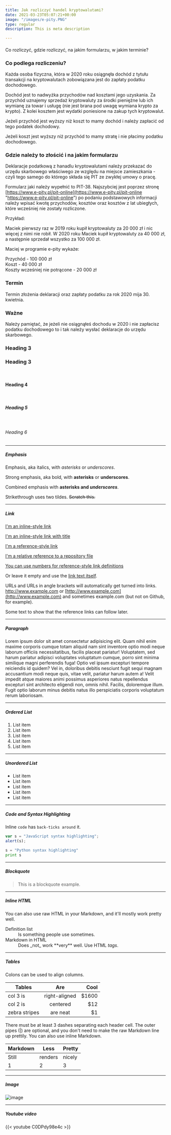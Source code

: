```yaml
---
title: Jak rozliczyć handel kryptowalutami?
date: 2021-03-23T05:07:21+00:00
image: "/images/e-pity.PNG"
type: regular
description: This is meta description

---
```

#### 

Co rozliczyć, gdzie rozliczyć, na jakim formularzu, w jakim terminie?

### Co podlega rozliczeniu?

Każda osoba fizyczna, która w 2020 roku osiągnęła dochód z tytułu transakcji na kryptowalutach zobowiązana jest do zapłaty podatku dochodowego. 

Dochód jest to nadwyżka przychodów nad kosztami jego uzyskania. Za przychód uznajemy sprzedaż kryptowaluty za środki pieniężne lub ich wymianę za towar i usługę (nie jest brana pod uwagę wymiana krypto za krypto). Z kolei kosztem jest wydatki poniesione na zakup tych kryptowalut.

Jeżeli przychód jest wyższy niż koszt to mamy dochód i należy zapłacić od tego podatek dochodowy.

Jeżeli koszt jest wyższy niż przychód to mamy stratę i nie płacimy podatku dochodowego.

### Gdzie należy to złościć i na jakim formularzu

Deklaracje podatkową z hanadlu kryptowalutami należy przekazać do urzędu skarbowego właściwego ze względu na miejsce zamieszkania - czyli tego samego do którego składa się PIT ze zwykłej umowy o pracę.

Formularz jaki należy wypełnić to PIT-38. Najszybciej jest poprzez stronę [https://www.e-pity.pl/pit-online](https://www.e-pity.pl/pit-online "https://www.e-pity.pl/pit-online") po podaniu podstawowych informacji należy wpisać kwotę przychodów,  kosztów oraz kosztów z lat ubiegłych, które wcześniej nie zostały rozliczone.

Przykład:

Maciek pierwszy raz w 2019 roku kupił kryptowaluty za 20 000 zł i nic więcej z nimi nie robił. W 2020 roku Maciek kupił kryptowaluty za 40 000 zł, a następnie sprzedał wszystko za 100 000 zł. 

Maciej w programie e-pity wykaże:

Przychód - 100 000 zł  
Koszt - 40 000 zł  
Koszty wcześniej nie potrącone - 20 000 zł

### Termin

Termin złożenia deklaracji oraz zapłaty podatku za rok 2020 mija 30. kwietnia.

### Ważne

Należy pamiętać, że jeżeli nie osiągnąłeś dochodu w 2020 i nie zapłacisz podatku dochodowego to i tak należy wysłać deklaracje do urzędu skarbowego.

### Heading 3

### Heading 3

<br>

#### Heading 4

<br>

##### Heading 5

<br>

###### Heading 6

<hr>

##### Emphasis

Emphasis, aka italics, with _asterisks_ or _underscores_.

Strong emphasis, aka bold, with **asterisks** or **underscores**.

Combined emphasis with **asterisks and _underscores_**.

Strikethrough uses two tildes. ~~Scratch this.~~

<hr>

##### Link

[I'm an inline-style link](https://www.google.com)

[I'm an inline-style link with title](https://www.google.com "Google's Homepage")

[I'm a reference-style link](https://www.themefisher.com)

[I'm a relative reference to a repository file](../blob/master/LICENSE)

[You can use numbers for reference-style link definitions](https://gethugothemes.com)

Or leave it empty and use the [link text itself](https://www.getjekyllthemes.com).

URLs and URLs in angle brackets will automatically get turned into links.
http://www.example.com or [http://www.example.com](http://www.example.com) and sometimes
example.com (but not on Github, for example).

Some text to show that the reference links can follow later.

<hr>

##### Paragraph

Lorem ipsum dolor sit amet consectetur adipisicing elit. Quam nihil enim maxime corporis cumque totam aliquid nam sint inventore optio modi neque laborum officiis necessitatibus, facilis placeat pariatur! Voluptatem, sed harum pariatur adipisci voluptates voluptatum cumque, porro sint minima similique magni perferendis fuga! Optio vel ipsum excepturi tempore reiciendis id quidem? Vel in, doloribus debitis nesciunt fugit sequi magnam accusantium modi neque quis, vitae velit, pariatur harum autem a! Velit impedit atque maiores animi possimus asperiores natus repellendus excepturi sint architecto eligendi non, omnis nihil. Facilis, doloremque illum. Fugit optio laborum minus debitis natus illo perspiciatis corporis voluptatum rerum laboriosam.

<hr>

##### Ordered List

1. List item
2. List item
3. List item
4. List item
5. List item

<hr>

##### Unordered List

* List item
* List item
* List item
* List item
* List item

<hr>

##### Code and Syntax Highlighting

Inline `code` has `back-ticks around` it.

```javascript
var s = "JavaScript syntax highlighting";
alert(s);
```

```python
s = "Python syntax highlighting"
print s
```

<hr>

##### Blockquote

> This is a blockquote example.

<hr>

##### Inline HTML

You can also use raw HTML in your Markdown, and it'll mostly work pretty well.

<dl>
<dt>Definition list</dt>
<dd>Is something people use sometimes.</dd>

<dt>Markdown in HTML</dt>
<dd>Does _not_ work **very** well. Use HTML <em>tags</em>.</dd>
</dl>

<hr>

##### Tables

Colons can be used to align columns.

| Tables | Are | Cool |
| --- | :---: | ---: |
| col 3 is | right-aligned | $1600 |
| col 2 is | centered | $12 |
| zebra stripes | are neat | $1 |

There must be at least 3 dashes separating each header cell.
The outer pipes (|) are optional, and you don't need to make the
raw Markdown line up prettily. You can also use inline Markdown.

| Markdown | Less | Pretty |
| --- | --- | --- |
| Still | renders | nicely |
| 1 | 2 | 3 |

<hr>

##### Image

![image](../../images/blog/post-6.jpg)

<hr>

##### Youtube video

{{< youtube C0DPdy98e4c >}}